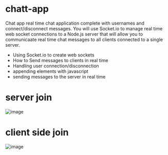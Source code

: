 # chatt-app
Chat app real time chat application complete with usernames and connect/disconnect messages. You will use Socket.io to manage real time web socket connections to a Node.js server that will allow you to communicaate real time chat messages to all clients connected to a single server.

- Using Socket.io to create web sockets
- How to Send messages to clients in real time
- Handling user connection/disconnection
- appending elements with javascript
- sending messages to the server in real time

# server join
![image](https://user-images.githubusercontent.com/55181621/147109536-034f64a6-7127-432d-b681-932b2a23c659.png)


# client side join
![image](https://user-images.githubusercontent.com/55181621/147109134-aadc5af3-0917-48ed-b2a5-163b3dc8bf8f.png)
